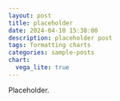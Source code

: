 ```yaml
---
layout: post
title: placeholder
date: 2024-04-10 15:38:00
description: placeholder post
tags: formatting charts
categories: sample-posts
chart:
  vega_lite: true
---
```


Placeholder.
